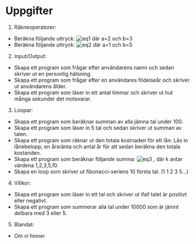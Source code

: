# Uppgifter

1. Räkneoperatorer:
  * Beräkna följande uttryck: ![eq1](http://mathurl.com/y9xrjh5e.png) där a=2 och b=3
  * Beräkna följande uttryck: ![eq2](http://mathurl.com/ya63lhr7.png) där a=1 och b=5
2. Input/Output:
  * Skapa ett program som frågar efter användarens namn och sedan skriver ut en personlig hälsning.
  * Skapa ett program som frågar efter en användares födelseår och skriver ut användarens ålder.
  * Skapa ett program som läser in ett antal timmar och skriver ut hut många sekunder det motsvarar.
3. Loopar:
  * Skapa ett program som beräknar summan av alla jämna tal under 100.
  * Skapa ett program som läser in 5 tal och sedan skriver ut summan av talen.
  * Skapa ett program som räknar ut den totala kostnaden för ett lån. Läs in lånebelopp, en årsränta och antal år för att sedan beräkna den totala kostanden.
  * Skapa ett program som beräknar följande summa:    ![eq3](http://mathurl.com/ycf3mkor.png) ,   där k antar värdena 1,2,3,5,10. 
  * Skapa en loop som skriver ut fibonacci-seriens 10 första tal. (1 1 2 3 5...)
4. Villkor:
  * Skapa ett program som läser in ett tal och skriver ut ifall talet är positivt eller negativt.
  * Skapa ett program som summerar alla tal under 10000 som är jämnt delbara med 3 eller 5.
5. Blandat:
  *  Om vi hinner
